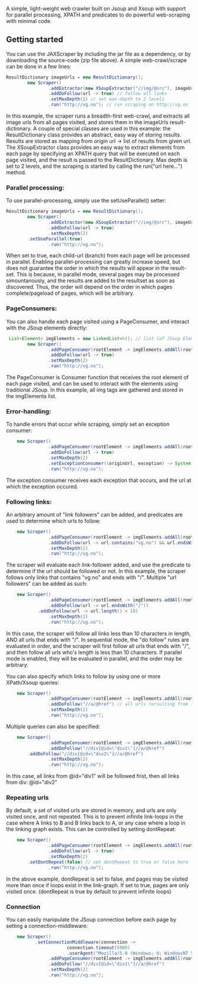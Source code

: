 A simple, light-weight web crawler built on Jsoup and Xsoup with support for parallel processing, XPATH and predicates to do powerful web-scraping with minimal code.

## Getting started ##
You can use the JAXScraper by including the jar file as a dependency, or by downloading the source-code (zip file above). A simple web-crawl/scrape can be done in a few lines:
```java
ResultDictionary imageUrls = new ResultDictionary();
        new Scraper()
                .addExtractor(new XSoupExtractor("//img/@src"), imageUrls)
                .addDoFollow(url -> true) // follow all links
                .setMaxDepth(2) // set max-depth to 2 levels
                .run("http://vg.no"); // run scraping on http://vg.no
```
In this example, the scraper runs a breadth-first web-crawl, and extracts all image urls from all pages visited, and stores them in the imageUrls result-dictionary. A couple of special classes are used in this example: the  ResultDictionary class provides an abstract, easy way of storing results. Results are stored as mapping from origin url -> list of results from given url.  The XSoupExtractor class provides an easy way to extract elements from each page by specifying an XPATH query that will be executed on each page visited, and the result is passed to the ResultDictionary. Max depth is set to 2 levels, and the scraping is started by calling the run("url here...") method.
### Parallel processing: ###
To use parallel-processing, simply use the setUseParallel() setter:
```java
ResultDictionary imageUrls = new ResultDictionary();
        new Scraper()
                .addExtractor(new XSoupExtractor("//img/@src"), imageUrls)
                .addDoFollow(url -> true)
                .setMaxDepth(2)
		.setUseParallel(true)
                .run("http://vg.no");
```
When set to true, each child-url (branch) from each page will be processed in parallel. Enabling parallel-processing can greatly increase speed, but does not guarantee the order in which the results will appear in the result-set. This is because, in parallel mode, several pages may be processed simountanously, and the results are added to the resultset as soon as discovered. Thus, the order will depend on the order in which pages complete/pageload of pages, which will be arbitrary.
### PageConsumers: ###
You can also handle each page visited using a PageConsumer, and interact with the JSoup elements directly:
```java
 List<Element> imgElements = new LinkedList<>(); // list (of JSoup Element) to store results
        new Scraper()
                .addPageConsumer(rootElement -> imgElements.addAll(rootElement.getElementsByTag("img")))
                .addDoFollow(url -> true)
                .setMaxDepth(2)
                .run("http://vg.no");
```
The PageConsumer is Consumer function that receives the root element of each page visited, and can be used to interact with the elements using traditional JSoup. In this example, all img tags are gathered and stored in the imgElements list.
### Error-handling: ###
To handle errors that occur while scraping, simply set an exception consumer:
```java
	new Scraper()
                .addPageConsumer(rootElement -> imgElements.addAll(rootElement.getElementsByTag("img")))
                .addDoFollow(url -> true)
                .setMaxDepth(2)
                .setExceptionConsumer((originUrl, exception) -> System.err.println("Error occured on: " + originUrl + " : "+exception.getMessage()))
                .run("http://vg.no");
```
The exception consumer receives each exception that occurs, and the url at which the exception occured.
### Following links: ###
An arbitrary amount of "link followers" can be added, and predicates are used to determine which urls to follow:
```java
	new Scraper()
                .addPageConsumer(rootElement -> imgElements.addAll(rootElement.getElementsByTag("img")))
                .addDoFollow(url -> url.contains("vg.no") && url.endsWith("/"))
                .setMaxDepth(2)
                .run("http://vg.no");
  ```
The scraper will evaluate each link-follower added, and use the predicate to determine if the url should be followed or not. In this example, the scraper follows only links that contains "vg.no" and ends with "/". Multiple "url followers" can be added as such:
```java
	new Scraper()
                .addPageConsumer(rootElement -> imgElements.addAll(rootElement.getElementsByTag("img")))
                .addDoFollow(url -> url.endsWith("/"))
	        .addDoFollow(url -> url.length() < 10)
                .setMaxDepth(2)
                .run("http://vg.no");
```
In this case, the scraper will follow all links less than 10 characters in length, AND all urls that ends with "/". In sequential mode, the "do follow" rules are evaluated in order,  and the scraper will first follow all urls that ends with "/", and then follow all urls who's length is less than 10 characters. If parallel mode is enabled, they will be evaluated in parallel, and the order may be arbitrary.

You can also specify which links to follow by using one or more XPath/Xsoup queries:
```java
	new Scraper()
                .addPageConsumer(rootElement -> imgElements.addAll(rootElement.getElementsByTag("img")))
                .addDoFollow("//a/@href") // all urls rersulting from the xpath query will be followed
                .setMaxDepth(2)
                .run("http://vg.no");
```
Multiple queries can also be specified:
```java
	new Scraper()
                .addPageConsumer(rootElement -> imgElements.addAll(rootElement.getElementsByTag("img")))
                .addDoFollow("//div[@id=\"div1\"]//a/@href")
		.addDoFollow("//div[@id=\"div2\"]//a/@href")
                .setMaxDepth(2)
                .run("http://vg.no");
```
In this case, all links from @id="div1" will be followed frist, then all links from div: @id="div2"
### Repeating urls ###
By default, a set of visited urls are stored in memory, and urls are only visited once, and not repeated. This is to prevent infinite link-loops in the case where A links to B and B links back to A, or any case where a loop in the linking graph exists. This can be controlled by setting dontRepeat:
```java
	new Scraper()
                .addPageConsumer(rootElement -> imgElements.addAll(rootElement.getElementsByTag("img")))
                .addDoFollow(url -> true)
                .setMaxDepth(2)
		.setDontRepeat(false) // set dontRepeat to true or false here
                .run("http://vg.no");
```
In the above example, dontRepeat is set to false, and pages may be visited more than once if loops exist in the link-graph.  If set to true, pages are only visited once.  (dontRepeat is true by default to prevent infinite loops)

### Connection ###
You can easily manipulate the JSoup connection before each page by setting a connection-middleware:
```java
	new Scraper()
	       .setConnectionMiddleware(connection ->
                       connection.timeout(5000)
                       .userAgent("Mozilla/5.0 (Windows; U; WindowsNT 5.1; en-US; rv1.8.1.6) Gecko/20070725 Firefox/2.0.0.6"))
                .addPageConsumer(rootElement -> imgElements.addAll(rootElement.getElementsByTag("img")))
                .addDoFollow("//div[@id=\"div1\"]//a/@href")
                .setMaxDepth(2)
                .run("http://vg.no");
```
